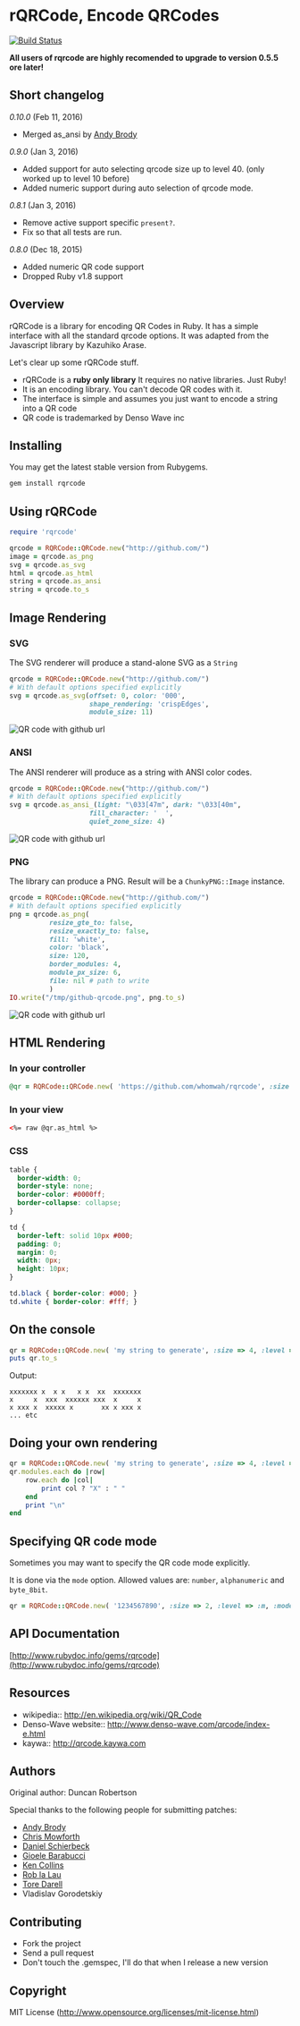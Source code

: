 # rQRCode, Encode QRCodes 

[![Build Status](https://travis-ci.org/whomwah/rqrcode.svg?branch=master)](https://travis-ci.org/whomwah/rqrcode)

**All users of rqrcode are highly recomended to upgrade to version 0.5.5 ore later!**

## Short changelog

*0.10.0* (Feb 11, 2016)

- Merged as_ansi by [Andy Brody](https://github.com/ab)

*0.9.0* (Jan 3, 2016)

- Added support for auto selecting qrcode size up to level 40. (only worked up to level 10 before)
- Added numeric support during auto selection of qrcode mode.

*0.8.1* (Jan 3, 2016)

- Remove active support specific `present?`.
- Fix so that all tests are run.

*0.8.0* (Dec 18, 2015)

- Added numeric QR code support
- Dropped Ruby v1.8 support

## Overview

rQRCode is a library for encoding QR Codes in Ruby. It has a simple interface with all the standard qrcode options. It was adapted from the Javascript library by Kazuhiko Arase.

Let's clear up some rQRCode stuff.

* rQRCode is a __ruby only library__ It requires no native libraries. Just Ruby!
* It is an encoding library. You can't decode QR codes with it.
* The interface is simple and assumes you just want to encode a string into a QR code
* QR code is trademarked by Denso Wave inc

## Installing

You may get the latest stable version from Rubygems.

```ruby
gem install rqrcode
```

## Using rQRCode

```ruby
require 'rqrcode'

qrcode = RQRCode::QRCode.new("http://github.com/")
image = qrcode.as_png
svg = qrcode.as_svg
html = qrcode.as_html
string = qrcode.as_ansi
string = qrcode.to_s
```

## Image Rendering
### SVG

The SVG renderer will produce a stand-alone SVG as a `String`

```ruby
qrcode = RQRCode::QRCode.new("http://github.com/")
# With default options specified explicitly
svg = qrcode.as_svg(offset: 0, color: '000', 
                    shape_rendering: 'crispEdges', 
                    module_size: 11)
```

![QR code with github url](./images/github-qrcode.svg)

### ANSI

The ANSI renderer will produce as a string with ANSI color codes.

```ruby
qrcode = RQRCode::QRCode.new("http://github.com/")
# With default options specified explicitly
svg = qrcode.as_ansi_(light: "\033[47m", dark: "\033[40m",
                    fill_character: '  ',
                    quiet_zone_size: 4)
```

![QR code with github url](./images/ansi-screen-shot.png)

### PNG

The library can produce a PNG. Result will be a `ChunkyPNG::Image` instance.

```ruby
qrcode = RQRCode::QRCode.new("http://github.com/")
# With default options specified explicitly
png = qrcode.as_png(
          resize_gte_to: false,
          resize_exactly_to: false,
          fill: 'white',
          color: 'black',
          size: 120,
          border_modules: 4,
          module_px_size: 6,
          file: nil # path to write
          )
IO.write("/tmp/github-qrcode.png", png.to_s)
```

![QR code with github url](./images/github-qrcode.png)

## HTML Rendering
### In your controller
```ruby
@qr = RQRCode::QRCode.new( 'https://github.com/whomwah/rqrcode', :size => 4, :level => :h )
```

### In your view
```html
<%= raw @qr.as_html %>
```

### CSS
```css
table {
  border-width: 0;
  border-style: none;
  border-color: #0000ff;
  border-collapse: collapse;
}

td {
  border-left: solid 10px #000;
  padding: 0; 
  margin: 0; 
  width: 0px; 
  height: 10px; 
}

td.black { border-color: #000; }
td.white { border-color: #fff; }
```
    
## On the console

```ruby
qr = RQRCode::QRCode.new( 'my string to generate', :size => 4, :level => :h )
puts qr.to_s
```

Output:

```
xxxxxxx x  x x   x x  xx  xxxxxxx
x     x  xxx  xxxxxx xxx  x     x
x xxx x  xxxxx x       xx x xxx x
... etc 
```

## Doing your own rendering
```ruby
qr = RQRCode::QRCode.new( 'my string to generate', :size => 4, :level => :h )
qr.modules.each do |row|
    row.each do |col| 
        print col ? "X" : " "
    end
    print "\n"
end
```

## Specifying QR code mode

Sometimes you may want to specify the QR code mode explicitly. 

It is done via the `mode` option. Allowed values are: `number`, `alphanumeric` and `byte_8bit`.

```ruby
qr = RQRCode::QRCode.new( '1234567890', :size => 2, :level => :m, :mode => :number )
```


## API Documentation

[http://www.rubydoc.info/gems/rqrcode](http://www.rubydoc.info/gems/rqrcode)

## Resources

* wikipedia:: http://en.wikipedia.org/wiki/QR_Code
* Denso-Wave website:: http://www.denso-wave.com/qrcode/index-e.html
* kaywa:: http://qrcode.kaywa.com

## Authors

Original author: Duncan Robertson

Special thanks to the following people for submitting patches:

* [Andy Brody](https://github.com/ab)
* [Chris Mowforth](http://blog.99th.st)
* [Daniel Schierbeck](https://github.com/dasch)
* [Gioele Barabucci](https://github.com/gioele)
* [Ken Collins](https://github.com/metaskills)
* [Rob la Lau](https://github.com/ohreally)
* [Tore Darell](http://tore.darell.no)
* Vladislav Gorodetskiy

## Contributing
* Fork the project
* Send a pull request
* Don't touch the .gemspec, I'll do that when I release a new version

## Copyright

MIT License (http://www.opensource.org/licenses/mit-license.html)
